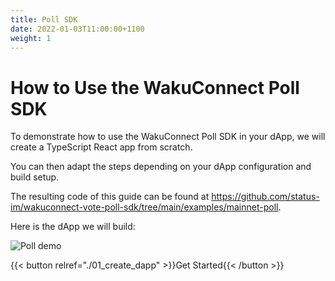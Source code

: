```yaml
---
title: Poll SDK
date: 2022-01-03T11:00:00+1100
weight: 1
---
```


# How to Use the WakuConnect Poll SDK

To demonstrate how to use the WakuConnect Poll SDK in your dApp, we will create a TypeScript React app from scratch.

You can then adapt the steps depending on your dApp configuration and build setup.

The resulting code of this guide can be found at
https://github.com/status-im/wakuconnect-vote-poll-sdk/tree/main/examples/mainnet-poll.

Here is the dApp we will build:

![Poll demo](/assets/poll_sdk/wakuconnect-poll-demo.gif)

{{< button relref="./01_create_dapp"  >}}Get Started{{< /button >}}
